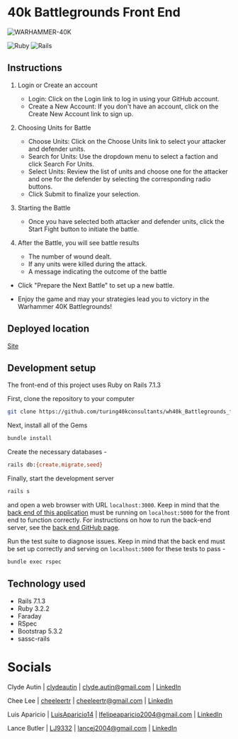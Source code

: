 # 40k Battlegrounds Front End
![WARHAMMER-40K][warhammer-40k]


![Ruby][ruby-image]
![Rails][rails-image]

## Instructions
1. Login or Create an account
    - Login: Click on the Login link to log in using your GitHub account.
    - Create a New Account: If you don't have an account, click on the Create New Account link to sign up.

2. Choosing Units for Battle
    - Choose Units: Click on the Choose Units link to select your attacker and defender units.
    - Search for Units: Use the dropdown menu to select a faction and click Search For Units.
    - Select Units: Review the list of units and choose one for the attacker and one for the defender by selecting the corresponding radio buttons.
    - Click Submit to finalize your selection.

3. Starting the Battle
    - Once you have selected both attacker and defender units, click the Start Fight button to initiate the battle.

4. After the Battle, you will see battle results
    - The number of wound dealt.
    - If any units were killed during the attack.
    - A message indicating the outcome of the battle

- Click "Prepare the Next Battle" to set up a new battle.

- Enjoy the game and may your strategies lead you to victory in the Warhammer 40K Battlegrounds!

## Deployed location
[Site](https://intense-gorge-51639-2d7942788e0c.herokuapp.com)

## Development setup

The front-end of this project uses Ruby on Rails 7.1.3 


First, clone the repository to your computer

```sh
git clone https://github.com/turing40kconsultants/wh40k_Battlegrounds_fe
```

Next, install all of the Gems

```sh
bundle install
```

Create the necessary databases -

```sh
rails db:{create,migrate,seed}
```


Finally, start the development server

```sh
rails s
```

and open a web browser with URL `localhost:3000`. Keep in mind that the [back end of this application](https://github.com/turing40kconsultants/wh40k_Battlegrounds_be) must be running on `localhost:5000` for the front end to function correctly. For instructions on how to run the back-end server, see the [back end GitHub page](https://github.com/turing40kconsultants/wh40k_Battlegrounds_be).

Run the test suite to diagnose issues. Keep in mind that the back end must be set up correctly and serving on `localhost:5000` for these tests to pass -

```sh
bundle exec rspec
```

## Technology used
  - Rails 7.1.3 
  - Ruby 3.2.2
  - Faraday
  - RSpec
  - Bootstrap 5.3.2
  - sassc-rails

# Socials

Clyde Autin | [clydeautin](https://github.com/clydeautin) | clyde.autin@gmail.com | [LinkedIn](https://www.linkedin.com/in/clydeautin/)

Chee Lee | [cheeleertr](https://github.com/cheeleertr) | cheeleertr@gmail.com | [LinkedIn](https://www.linkedin.com/in/chee-lee-rtr/)

Luis Aparicio | [LuisAparicio14](https://github.com/luisaparicio14) | lfelipeaparicio2004@gmail.com | [LinkedIn](https://www.linkedin.com/in/luis-aparicio14/)

Lance Butler | [LJ9332](https://github.com/LJ9332) | lancej2004@gmail.com | [LinkedIn](https://www.linkedin.com/in/lance-butler-jr/)



[ruby-image]: https://img.shields.io/badge/Ruby-CC342D?style=for-the-badge&logo=ruby&logoColor=white
[rails-image]: https://img.shields.io/badge/Ruby_on_Rails-CC0000?style=for-the-badge&logo=ruby-on-rails&logoColor=white
[warhammer-40k]: https://store.frontlinegaming.org/cdn/shop/collections/https___trade.games-workshop.com_assets_2023_07_15-07_Trade_Header_-_Librarian_in_Warded_Terminator_Armour_1.jpg?v=1692370043
